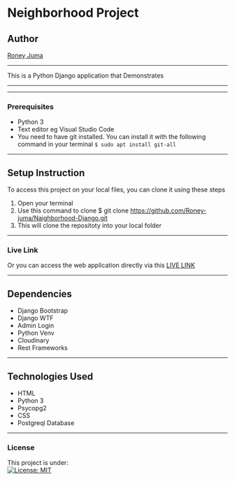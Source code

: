 # Neighborhood Project
## Author
[Roney Juma](https://github.com/Roney-juma)
*****
This is a Python Django application that Demonstrates 
*****
*****
### Prerequisites
* Python 3
* Text editor eg Visual Studio Code
* You need to have git installed. You can install it with the following command in your terminal
`$ sudo apt install git-all`
*****
## Setup Instruction
To access this project on your local files, you can clone it using these steps
1. Open your terminal
1. Use this command to clone $ git clone https://github.com/Roney-juma/Naighborhood-Django.git
1. This will clone the repositoty into your local folder
*****
### Live Link
Or you can access the web application directly via this [LIVE LINK]()
******
## Dependencies
* Django Bootstrap
* Django WTF
* Admin Login
* Python Venv
* Cloudinary
* Rest Frameworks
*****
## Technologies Used
* HTML
* Python 3
* Psycopg2
* CSS
* Postgreql Database

*****
### License
This project is under:  
[![License: MIT](https://img.shields.io/badge/License-MIT-yellow.svg)](/LICENSE)